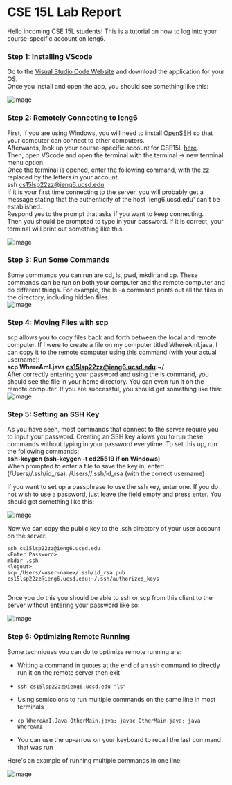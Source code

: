 # CSE 15L Lab Report
Hello incoming CSE 15L students! This is a tutorial on how to log into your course-specific account on ieng6.
### Step 1: Installing VScode
Go to the [Visual Studio Code Website](https://code.visualstudio.com/) and download the application for your OS.  
Once you install and open the app, you should see something like this: 

![image](https://user-images.githubusercontent.com/92767729/162378934-54e8d9fe-842c-4868-be8a-8ae1f020b5a4.png)
  
### Step 2: Remotely Connecting to ieng6  
First, if you are using Windows, you will need to install [OpenSSH](https://docs.microsoft.com/en-us/windows-server/administration/openssh/openssh_install_firstuse) so that your computer can connect to other computers.  
Afterwards, look up your course-specific account for CSE15L [here](https://sdacs.ucsd.edu/~icc/index.php).  
Then, open VScode and open the terminal with the terminal -> new terminal menu option.  
Once the terminal is opened, enter the following command, with the zz replaced by the letters in your account.  
ssh cs15lsp22zz@ieng6.ucsd.edu  
If it is your first time connecting to the server, you will probably get a message stating that the authenticity of the host 'ieng6.ucsd.edu' can't be established.  
Respond yes to the prompt that asks if you want to keep connecting.  
Then you should be prompted to type in your password. If it is correct, your terminal will print out something like this:  
  
![image](https://user-images.githubusercontent.com/92767729/162377584-7fe5c2bc-7546-4645-b202-8894c4eae364.png)

### Step 3: Run Some Commands
Some commands you can run are cd, ls, pwd, mkdir and cp. These commands can be run on both your computer and the remote computer and do different things.
For example, the ls -a command prints out all the files in the directory, including hidden files.  
![image](https://user-images.githubusercontent.com/92767729/162378057-8c96c433-86f4-490c-bcbe-5000f91cabb0.png)

### Step 4: Moving Files with scp
scp allows you to copy files back and forth between the local and remote computer. If I were to create a file on my computer titled WhereAmI.java, I can copy it to the remote computer using this command (with your actual username):  
**scp WhereAmI.java cs15lsp22zz@ieng6.ucsd.edu:~/**  
After correctly entering your password and using the ls command, you should see the file in your home directory. You can even run it on the remote computer. If you are successful, you should get something like this: 
![image](https://user-images.githubusercontent.com/92767729/162378710-332c01da-9db4-4e54-a55b-ff5ad8166073.png)  

### Step 5: Setting an SSH Key

As you have seen, most commands that connect to the server require you to input your password. Creating an SSH key allows you to run these commands without typing in your password everytime. To set this up, run the following commands:  
**ssh-keygen (ssh-keygen -t ed25519 if on Windows)**  
When prompted to enter a file to save the key in, enter:  
(/Users/<user-name>/.ssh/id_rsa): /Users/<user-name>/.ssh/id_rsa (with the correct username)  
  
If you want to set up a passphrase to use the ssh key, enter one. If you do not wish to use a password, just leave the field empty and press enter.  You should get something like this:  
  
![image](https://user-images.githubusercontent.com/92767729/162380206-febdf67f-37ed-4f5d-9b3d-b4b4a526b274.png)  
  
Now we can copy the public key to the .ssh directory of your user account on the server.  
  ```
  ssh cs15lsp22zz@ieng6.ucsd.edu
  <Enter Password>
  mkdir .ssh
  <logout>
  scp /Users/<user-name>/.ssh/id_rsa.pub  
  cs15lsp22zz@ieng6.ucsd.edu:~/.ssh/authorized_keys  
    
  ```
  
    
Once you do this you should be able to ssh or scp from this client to the server without entering your password like so:  
 
![image](https://user-images.githubusercontent.com/92767729/162396578-a73030c1-f587-4a25-a7b7-ddaecb7bf7eb.png)  

    
### Step 6: Optimizing Remote Running
Some techniques you can do to optimize remote running are:  

- Writing a command in quotes at the end of an ssh command to directly run it on the remote server then exit  
    
- `ssh cs15lsp22zz@ieng6.ucsd.edu "ls"`
    
- Using semicolons to run multiple commands on the same line in most terminals
    
- `cp WhereAmI.Java OtherMain.java; javac OtherMain.java; java WhereAmI`
    
- You can use the up-arrow on your keyboard to recall the last command that was run
    

Here's an example of running multiple commands in one line: 
    
    
![image](https://user-images.githubusercontent.com/92767729/162396200-3ab4647c-5d38-4c16-afa4-55a06df8270b.png)







